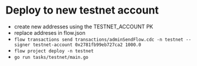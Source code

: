 # Deploy to new testnet account
 - create new addresses using the TESTNET_ACCOUNT PK
 - replace addreses in flow.json
 - `flow transactions send transactions/adminSendFlow.cdc -n testnet --signer testnet-account 0x2781fb99eb727ca2 1000.0`
 - `flow project deploy -n testnet`
 - `go run tasks/testnet/main.go`
 

